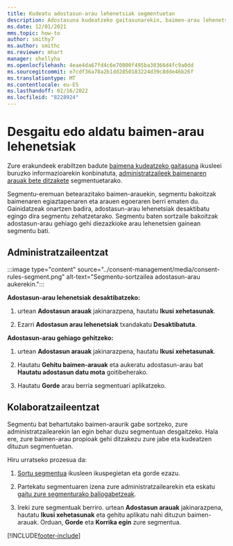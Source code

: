 ```yaml
---
title: Kudeatu adostasun-arau lehenetsiak segmentuetan
description: Adostasuna kudeatzeko gaitasunarekin, baimen-arau lehenetsiak desgaitu edo alda ditzakezu gainidatziak gaituta badaude.
ms.date: 12/01/2021
mms.topic: how-to
author: smithy7
ms.author: smithc
ms.reviewer: mhart
manager: shellyha
ms.openlocfilehash: 4eae4da67fd4c6e70800f495ba30366d4fc9a0dd
ms.sourcegitcommit: e7cdf36a78a2b1dd2850183224d39c8dde46b26f
ms.translationtype: MT
ms.contentlocale: eu-ES
ms.lasthandoff: 02/16/2022
ms.locfileid: "8228924"
---
```

# <a name="disable-or-change-default-consent-rules"></a>Desgaitu edo aldatu baimen-arau lehenetsiak

Zure erakundeek erabiltzen badute [baimena kudeatzeko gaitasuna](../consent-management/overview.md) ikusleei buruzko informazioarekin konbinatuta, [administratzaileek baimenaren arauak bete ditzakete](activate-consent.md) segmentuetarako. 

Segmentu-eremuan betearazitako baimen-arauekin, segmentu bakoitzak baimenaren egiaztapenaren eta arauen egoeraren berri ematen du. Gainidatzeak onartzen badira, adostasun-arau lehenetsiak desaktibatu egingo dira segmentu zehatzetarako. Segmentu baten sortzaile bakoitzak adostasun-arau gehiago gehi diezazkioke arau lehenetsien gainean segmentu bati. 

## <a name="for-administrators"></a>Administratzaileentzat

:::image type="content" source="../consent-management/media/consent-rules-segment.png" alt-text="Segmentu-sortzailea adostasun-arau aukerekin.":::

**Adostasun-arau lehenetsiak desaktibatzeko:**

1. urtean **Adostasun arauak** jakinarazpena, hautatu **Ikusi xehetasunak**. 

1. Ezarri **Adostasun arau lehenetsiak** txandakatu **Desaktibatuta**.

**Adostasun-arau gehiago gehitzeko:**

1. urtean **Adostasun arauak** jakinarazpena, hautatu **Ikusi xehetasunak**. 

1. Hautatu **Gehitu baimen-arauak** eta aukeratu adostasun-arau bat **Hautatu adostasun datu mota** goitibeherako.

1. Hautatu **Gorde** arau berria segmentuari aplikatzeko.

## <a name="for-contributors"></a>Kolaboratzaileentzat

Segmentu bat behartutako baimen-araurik gabe sortzeko, zure administratzailearekin lan egin behar duzu segmentuan desgaitzeko. Hala ere, zure baimen-arau propioak gehi ditzakezu zure jabe eta kudeatzen dituzun segmentuetan.

Hiru urratseko prozesua da: 
1. [Sortu segmentua](segments.md) ikusleen ikuspegietan eta gorde ezazu. 

1. Partekatu segmentuaren izena zure administratzailearekin eta eskatu [gaitu zure segmenturako baliogabetzeak](activate-consent.md). 

1. Ireki zure segmentuak berriro. urtean **Adostasun arauak** jakinarazpena, hautatu **Ikusi xehetasunak** eta gehitu aplikatu nahi dituzun baimen-arauak. Orduan, **Gorde** eta **Korrika egin** zure segmentua.



[!INCLUDE[footer-include](../includes/footer-banner.md)] 
